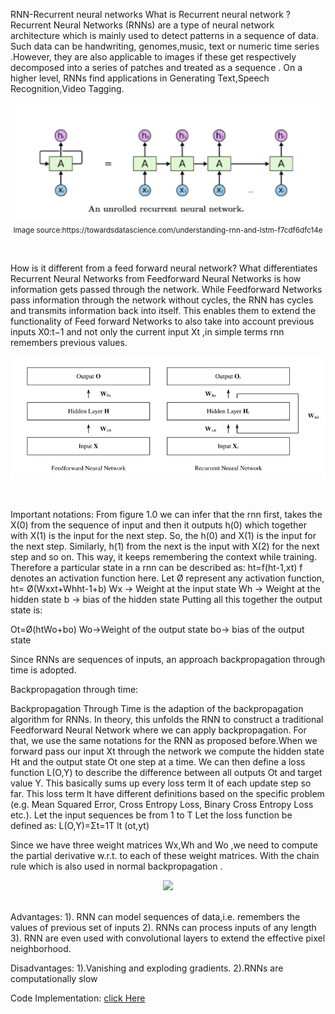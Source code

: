 RNN-Recurrent neural networks
What is Recurrent neural network ?
Recurrent Neural Networks (RNNs) are a type of neural network architecture 
which is mainly used to detect patterns in a sequence of data. Such data 
can be handwriting, genomes,music, text or numeric time series .However, 
they are also applicable to images if these get respectively decomposed 
into a series of patches and treated as a sequence . On a higher level, 
RNNs find applications in Generating Text,Speech Recognition,Video Tagging.

<p align="center">
    <img src="assets/rnn1.png" />
    <br/>
    <sub>Image source:https://towardsdatascience.com/understanding-rnn-and-lstm-f7cdf6dfc14e</sub>
</p>
<br/>

How is it different from a feed forward neural network?
What differentiates Recurrent Neural Networks from Feedforward Neural Networks is how information 
gets passed through the network. While Feedforward Networks pass information through the network 
without cycles, the RNN has cycles and transmits information back into itself. This enables them to 
extend the functionality of Feed forward Networks to also take into account previous inputs X0:t−1 and 
not only the current input Xt ,in simple terms rnn remembers previous values.

<p align="center">
    <img src="assets/rnn2.png" />
    <br/>
    
</p>
<br/>

Important notations:
From figure 1.0 we can infer that the rnn first, takes the X(0) from the sequence of input and then it 
outputs h(0) which together with X(1) is the input for the next step. So, the h(0) and X(1) is the input 
for the next step. Similarly, h(1) from the next is the input with X(2) for the next step and so on. 
This way, it keeps remembering the context while training.
Therefore a particular state in a rnn can be described as:
ht=f(ht-1,xt)
f denotes an activation function here.
Let Ø represent any activation function,
ht= Ø(Wxxt+Whht-1+b)
Wx -> Weight at the input state
Wh -> Weight at the hidden state
b -> bias of the hidden state
Putting all this together the output state is:

Ot=Ø(htWo+bo)
Wo->Weight of the output state
bo-> bias of the output state


Since RNNs are sequences of inputs, an approach backpropagation through time is adopted.

Backpropagation through time:

Backpropagation Through Time is the adaption of the backpropagation algorithm for RNNs. In theory, this unfolds 
the RNN to construct a traditional Feedforward Neural Network where we can apply backpropagation. For that, we use 
the same notations for the RNN as proposed before.When we forward pass our input Xt through the network we compute the 
hidden state Ht and the output state Ot one step at a time. We can then define a loss function L(O,Y) to describe the 
difference between all outputs Ot and target value Y. This basically sums up every loss term lt of each update step so far. 
This loss term lt have different definitions based on the specific problem (e.g. Mean Squared Error, Cross Entropy Loss, Binary Cross Entropy  Loss etc.).
Let the input sequences be from 1 to T
Let the loss function be defined as:
L(O,Y)=Σt=1T lt (ot,yt)

Since we have three weight matrices Wx,Wh and Wo  ,we need to compute the partial derivative w.r.t. to each of these weight matrices. 
With the chain rule which is also used in normal backpropagation .
<p align="center">
    <img src="assets/rnn3.png" />
    <br/>
    
</p>
<br/>
Advantages:
1). RNN can model sequences of data,i.e. remembers the values of previous set of inputs
2). RNNs can process inputs of any length
3). RNN are even used with convolutional layers to extend the effective pixel neighborhood.

Disadvantages:
1).Vanishing and exploding gradients.
2).RNNs are computationally slow

Code Implementation:
[click Here](./rnn.py)
